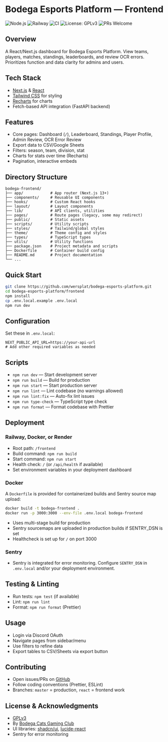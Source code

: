 # Bodega Esports Platform — Frontend

![Node.js](https://img.shields.io/badge/node-%3E=18.x-green.svg)
![Railway](https://img.shields.io/badge/-Railway-0B0D0E?style=flat&logo=railway&logoColor=white)
![CI](https://github.com/wersplat/bodega-esports-platform/actions/workflows/ci.yml/badge.svg)
![License: GPLv3](https://img.shields.io/badge/license-GPLv3-blue)
![PRs Welcome](https://img.shields.io/badge/PRs-welcome-brightgreen.svg)

## Overview

A React/Next.js dashboard for Bodega Esports Platform. View teams, players, matches, standings, leaderboards, and review OCR errors. Prioritizes function and data clarity for admins and users.

## Tech Stack

- [Next.js](https://nextjs.org/) & [React](https://react.dev/)
- [Tailwind CSS](https://tailwindcss.com/) for styling
- [Recharts](https://recharts.org/) for charts
- Fetch-based API integration (FastAPI backend)

## Features

- Core pages: Dashboard (`/`), Leaderboard, Standings, Player Profile, Admin Review, OCR Error Review
- Export data to CSV/Google Sheets
- Filters: season, team, division, stat
- Charts for stats over time (Recharts)
- Pagination, interactive embeds

## Directory Structure

```
bodega-frontend/
├── app/            # App router (Next.js 13+)
├── components/     # Reusable UI components
├── hooks/          # Custom React hooks
├── layout/         # Layout components
├── lib/            # API clients, utilities
├── pages/          # Route pages (legacy, some may redirect)
├── public/         # Static assets
├── scripts/        # Utility scripts
├── styles/         # Tailwind/global styles
├── theme/          # Theme config and styles
├── types/          # TypeScript types
├── utils/          # Utility functions
├── package.json    # Project metadata and scripts
├── Dockerfile      # Container build config
├── README.md       # Project documentation
└── ...
```

## Quick Start

```bash
git clone https://github.com/wersplat/bodega-esports-platform.git
cd bodega-esports-platform/frontend
npm install
cp .env.local.example .env.local
npm run dev
```

## Configuration

Set these in `.env.local`:

```env
NEXT_PUBLIC_API_URL=https://your-api-url
# Add other required variables as needed
```

## Scripts

- `npm run dev` — Start development server
- `npm run build` — Build for production
- `npm run start` — Start production server
- `npm run lint` — Lint codebase (no warnings allowed)
- `npm run lint:fix` — Auto-fix lint issues
- `npm run type-check` — TypeScript type check
- `npm run format` — Format codebase with Prettier

## Deployment

### Railway, Docker, or Render

- Root path: `/frontend`
- Build command: `npm run build`
- Start command: `npm run start`
- Health check: `/` (or `/api/health` if available)
- Set environment variables in your deployment dashboard

### Docker

A `Dockerfile` is provided for containerized builds and Sentry source map upload:

```sh
docker build -t bodega-frontend .
docker run -p 3000:3000 --env-file .env.local bodega-frontend
```

- Uses multi-stage build for production
- Sentry sourcemaps are uploaded in production builds if SENTRY_DSN is set
- Healthcheck is set up for `/` on port 3000

### Sentry

- Sentry is integrated for error monitoring. Configure `SENTRY_DSN` in `.env.local` and/or your deployment environment.

## Testing & Linting

- Run tests: `npm test` (if available)
- Lint: `npm run lint`
- Format: `npm run format` (Prettier)

## Usage

- Login via Discord OAuth
- Navigate pages from sidebar/menu
- Use filters to refine data
- Export tables to CSV/Sheets via export button

## Contributing

- Open issues/PRs on [GitHub](https://github.com/wersplat/bodega-esports-platform)
- Follow coding conventions (Prettier, ESLint)
- Branches: `master` = production, `react` = frontend work

## License & Acknowledgments

- [GPLv3](./LICENSE)
- By [Bodega Cats Gaming Club](https://bodegacats.gg)
- UI libraries: [shadcn/ui](https://ui.shadcn.com/), [lucide-react](https://lucide.dev/)
- Sentry for error monitoring
